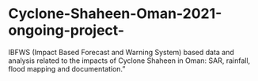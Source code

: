 # Cyclone-Shaheen-Oman-2021-ongoing-project-
IBFWS (Impact Based Forecast and Warning System) based data and analysis related to the impacts of Cyclone Shaheen in Oman: SAR, rainfall, flood mapping and documentation.”
